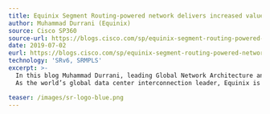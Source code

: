 ```yaml
---
title: Equinix Segment Routing-powered network delivers increased value to its customers
author: Muhammad Durrani (Equinix)
source: Cisco SP360
source-url: https://blogs.cisco.com/sp/equinix-segment-routing-powered-network-delivers-increased-value-to-its-customers
date: 2019-07-02
eurl: https://blogs.cisco.com/sp/equinix-segment-routing-powered-network-delivers-increased-value-to-its-customers
technology: 'SRv6, SRMPLS'
excerpt: >-
  In this blog Muhammad Durrani, leading Global Network Architecture and Engineering at Equinix, explains how SR builds value to their customers.
  As the world’s global data center interconnection leader, Equinix is constantly innovating on behalf of its customers to help them grow their businesses. At the core of the Equinix interconnection value proposition is a global network infrastructure that offers multiple network services to both Service Providers and Enterprises alike. To offer new and differentiated value-added services and to provide a second-to-none customer experience, Equinix is implementing Segment Routing in their next-generation network infrastructure.

teaser: /images/sr-logo-blue.png
---
```


